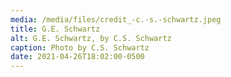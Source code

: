 ```yaml
---
media: /media/files/credit_-c.-s.-schwartz.jpeg
title: G.E. Schwartz
alt: G.E. Schwartz, by C.S. Schwartz
caption: Photo by C.S. Schwartz
date: 2021-04-26T18:02:00-0500
---
```

